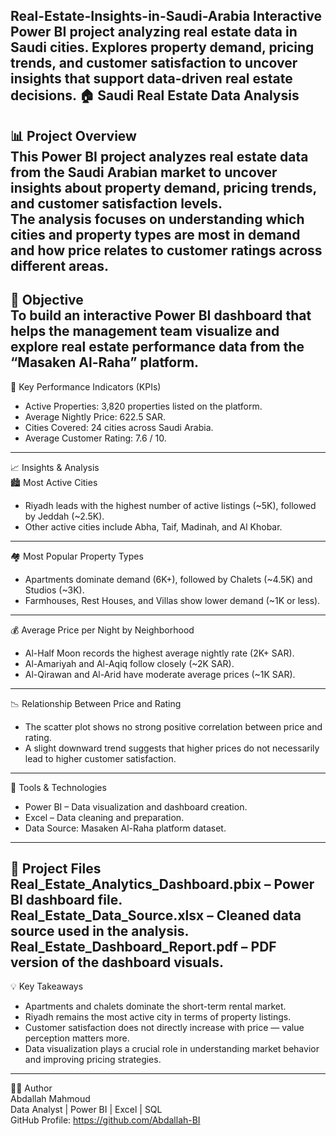  Real-Estate-Insights-in-Saudi-Arabia
Interactive Power BI project analyzing real estate data in Saudi cities.  Explores property demand, pricing trends, and customer satisfaction  to uncover insights that support data-driven real estate decisions.
🏠 Saudi Real Estate Data Analysis
---
📊 Project Overview  
This Power BI project analyzes real estate data from the Saudi Arabian market to uncover insights about property demand, pricing trends, and customer satisfaction levels.  
The analysis focuses on understanding which cities and property types are most in demand and how price relates to customer ratings across different areas.
---
🎯 Objective  
To build an interactive Power BI dashboard that helps the management team visualize and explore real estate performance data from the “Masaken Al-Raha” platform.
---
🔑 Key Performance Indicators (KPIs)  
- Active Properties: 3,820 properties listed on the platform.  
- Average Nightly Price: 622.5 SAR.  
- Cities Covered: 24 cities across Saudi Arabia.  
- Average Customer Rating: 7.6 / 10.
---
📈 Insights & Analysis  
🏙️ Most Active Cities  
- Riyadh leads with the highest number of active listings (~5K), followed by Jeddah (~2.5K).  
- Other active cities include Abha, Taif, Madinah, and Al Khobar.  
---
🏘️ Most Popular Property Types  
- Apartments dominate demand (6K+), followed by Chalets (~4.5K) and Studios (~3K).  
- Farmhouses, Rest Houses, and Villas show lower demand (~1K or less).  
---
💰 Average Price per Night by Neighborhood  
- Al-Half Moon records the highest average nightly rate (2K+ SAR).  
- Al-Amariyah and Al-Aqiq follow closely (~2K SAR).  
- Al-Qirawan and Al-Arid have moderate average prices (~1K SAR).  
---
📉 Relationship Between Price and Rating  
- The scatter plot shows no strong positive correlation between price and rating.  
- A slight downward trend suggests that higher prices do not necessarily lead to higher customer satisfaction.
---
🧩 Tools & Technologies  
- Power BI – Data visualization and dashboard creation.  
- Excel – Data cleaning and preparation.  
- Data Source: Masaken Al-Raha platform dataset.
---
📁 Project Files  
Real_Estate_Analytics_Dashboard.pbix – Power BI dashboard file.  
Real_Estate_Data_Source.xlsx – Cleaned data source used in the analysis.  
Real_Estate_Dashboard_Report.pdf – PDF version of the dashboard visuals.
---
💡 Key Takeaways  
- Apartments and chalets dominate the short-term rental market.  
- Riyadh remains the most active city in terms of property listings.  
- Customer satisfaction does not directly increase with price — value perception matters more.  
- Data visualization plays a crucial role in understanding market behavior and improving pricing strategies.
---
👨‍💻 Author  
Abdallah Mahmoud  
Data Analyst | Power BI | Excel | SQL  
GitHub Profile: https://github.com/Abdallah-BI
